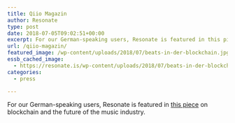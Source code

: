 ```yaml
---
title: Qiio Magazin
author: Resonate
type: post
date: 2018-07-05T09:02:51+00:00
excerpt: For our German-speaking users, Resonate is featured in this piece on blockchain and the future of the music industry.
url: /qiio-magazin/
featured_image: /wp-content/uploads/2018/07/beats-in-der-blockchain.jpg
essb_cached_image:
  - https://resonate.is/wp-content/uploads/2018/07/beats-in-der-blockchain.jpg
categories:
  - press

---
```

For our German-speaking users, Resonate is featured in [this piece][1] on blockchain and the future of the music industry.

 [1]: https://www.qiio.de/beats-der-blockchain-zukunft-des-musikbusiness